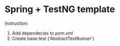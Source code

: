 # Spring + TestNG template

Instruction:
1. Add dependecies to pom.xml
2. Create base test ('AbstractTestRunner')
